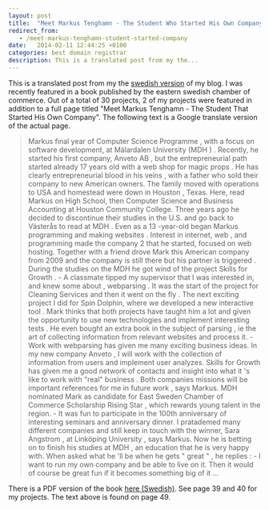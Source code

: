 ```yaml
---
layout: post
title:  "Meet Markus Tenghamn - The Student Who Started His Own Company"
redirect_from:
   - /meet-markus-tenghamn-student-started-company
date:   2014-02-11 12:44:25 +0100
categories: best domain registrar
description: This is a translated post from my the...
---
```


This is a translated post from my the [swedish version](http://markustenghamn.se/mot-markus-tenghamn-studenten-som-startade-eget "Möt Markus Tenghamn - Studenten som startade eget") of my blog. I was recently featured in a book published by the eastern swedish chamber of commerce. Out of a total of 30 projects, 2 of my projects were featured in addition to a full page titled "Meet Markus Tenghamn - The Student That Started His Own Company". The following text is a Google translate version of the actual page.

> Markus final year of Computer Science Programme , with a focus on software development, at Mälardalen University (MDH ) . Recently, he started his first company, Anveto AB , but the entrepreneurial path started already 17 years old with a web shop for magic props . He has clearly entrepreneurial blood in his veins , with a father who sold their company to new American owners. The family moved with operations to USA and homestead were down in Houston , Texas. Here, read Markus on High School, then Computer Science and Business Accounting at Houston Community College. Three years ago he decided to discontinue their studies in the U.S. and go back to Västerås to read at MDH . Even as a 13 -year-old began Markus programming and making websites . Interest in internet, web , and programming made ​​the company 2 that he started, focused on web hosting. Together with a friend drove Mark this American company from 2009 and the company is still there but his partner is triggered . During the studies on the MDH he got wind of the project Skills for Growth . - A classmate tipped my supervisor that I was interested in, and knew some about , webparsing . It was the start of the project for Cleaning Services and then it went on the fly . The next exciting project I did for Spin Dolphin, where we developed a new interactive tool . Mark thinks that both projects have taught him a lot and given the opportunity to use new technologies and implement interesting tests . He even bought an extra book in the subject of parsing , ie the art of collecting information from relevant websites and process it. - Work with webparsing has given me many exciting business ideas. In my new company Anveto , I will work with the collection of information from users and implement user analyzes. Skills for Growth has given me a good network of contacts and insight into what it 's like to work with "real" business . Both companies missions will be important references for me in future work , says Markus. MDH nominated Mark as candidate for East Sweden Chamber of Commerce Scholarship Rising Star , which rewards young talent in the region. - It was fun to participate in the 100th anniversary of interesting seminars and anniversary dinner. I pratademed many different companies and still keep in touch with the winner, Sara Angstrom , at Linköping University , says Markus. Now he is betting on to finish his studies at MDH , an education that he is very happy with. When asked what he 'll be when he gets " great " , he replies : - I want to run my own company and be able to live on it. Then it would of course be great fun if it becomes something big of it ... <div data-angle="0" data-canvas-width="112.78667204475403" data-font-name="g_font_325_0" dir="ltr"></div>

 There is a PDF version of the book [here (Swedish)](http://www.ostsvenskahandelskammaren.se/img/2013/12/12/2233479.pdf "Kompetens för Tillväxt"). See page 39 and 40 for my projects. The text above is found on page 49.